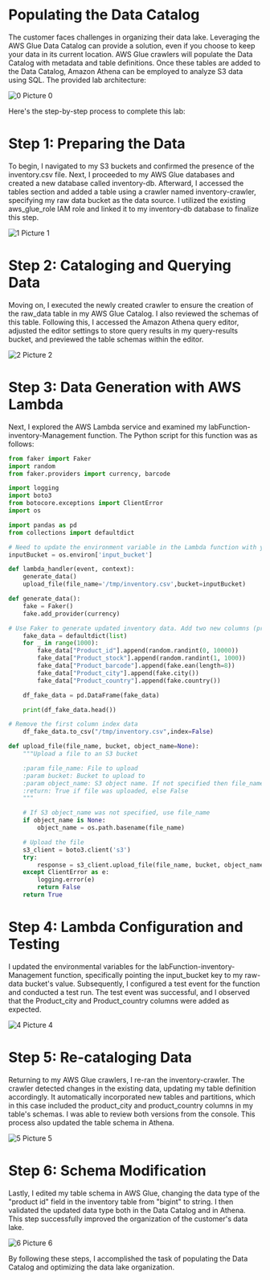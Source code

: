 # Populating the Data Catalog

The customer faces challenges in organizing their data lake. Leveraging the AWS Glue Data Catalog can provide a solution, even if you choose to keep your data in its current location. AWS Glue crawlers will populate the Data Catalog with metadata and table definitions. Once these tables are added to the Data Catalog, Amazon Athena can be employed to analyze S3 data using SQL. The provided lab architecture:

![0  Picture 0](https://github.com/kevin-wynn-cloud/AWS-Projects/assets/144941082/043398a7-e3e2-4ee9-8920-d5d6099b1eca)

Here's the step-by-step process to complete this lab:

# Step 1: Preparing the Data

To begin, I navigated to my S3 buckets and confirmed the presence of the inventory.csv file. Next, I proceeded to my AWS Glue databases and created a new database called inventory-db. Afterward, I accessed the tables section and added a table using a crawler named inventory-crawler, specifying my raw data bucket as the data source. I utilized the existing aws_glue_role IAM role and linked it to my inventory-db database to finalize this step.

![1  Picture 1](https://github.com/kevin-wynn-cloud/AWS-Projects/assets/144941082/a407b254-e6b2-4192-971d-7afb5078e08a)

# Step 2: Cataloging and Querying Data

Moving on, I executed the newly created crawler to ensure the creation of the raw_data table in my AWS Glue Catalog. I also reviewed the schemas of this table. Following this, I accessed the Amazon Athena query editor, adjusted the editor settings to store query results in my query-results bucket, and previewed the table schemas within the editor.

![2  Picture 2](https://github.com/kevin-wynn-cloud/AWS-Projects/assets/144941082/2a199931-a094-41c8-85ab-6447fff7150a)

# Step 3: Data Generation with AWS Lambda

Next, I explored the AWS Lambda service and examined my labFunction-inventory-Management function. The Python script for this function was as follows:

``` python
from faker import Faker
import random
from faker.providers import currency, barcode

import logging
import boto3
from botocore.exceptions import ClientError
import os

import pandas as pd
from collections import defaultdict

# Need to update the environment variable in the Lambda function with your input S3 bucket 
inputBucket = os.environ['input_bucket']

def lambda_handler(event, context):
    generate_data()
    upload_file(file_name='/tmp/inventory.csv',bucket=inputBucket)

def generate_data():
    fake = Faker()
    fake.add_provider(currency)

# Use Faker to generate updated inventory data. Add two new columns (product city and product country)
    fake_data = defaultdict(list)
    for _ in range(1000):
        fake_data["Product_id"].append(random.randint(0, 10000))
        fake_data["Product_stock"].append(random.randint(1, 1000))
        fake_data["Product_barcode"].append(fake.ean(length=8))
        fake_data["Product_city"].append(fake.city())
        fake_data["Product_country"].append(fake.country())

    df_fake_data = pd.DataFrame(fake_data)

    print(df_fake_data.head())

# Remove the first column index data
    df_fake_data.to_csv("/tmp/inventory.csv",index=False)

def upload_file(file_name, bucket, object_name=None):
    """Upload a file to an S3 bucket

    :param file_name: File to upload
    :param bucket: Bucket to upload to
    :param object_name: S3 object name. If not specified then file_name is used
    :return: True if file was uploaded, else False
    """

    # If S3 object_name was not specified, use file_name
    if object_name is None:
        object_name = os.path.basename(file_name)

    # Upload the file
    s3_client = boto3.client('s3')
    try:
        response = s3_client.upload_file(file_name, bucket, object_name)
    except ClientError as e:
        logging.error(e)
        return False
    return True
```

# Step 4: Lambda Configuration and Testing

I updated the environmental variables for the labFunction-inventory-Management function, specifically pointing the input_bucket key to my raw-data bucket's value. Subsequently, I configured a test event for the function and conducted a test run. The test event was successful, and I observed that the Product_city and Product_country columns were added as expected.

![4  Picture 4](https://github.com/kevin-wynn-cloud/AWS-Projects/assets/144941082/587e590a-20d0-48d6-86c3-5aa7c8e5ceb8)

# Step 5: Re-cataloging Data

Returning to my AWS Glue crawlers, I re-ran the inventory-crawler. The crawler detected changes in the existing data, updating my table definition accordingly. It automatically incorporated new tables and partitions, which in this case included the product_city and product_country columns in my table's schemas. I was able to review both versions from the console. This process also updated the table schema in Athena.

![5  Picture 5](https://github.com/kevin-wynn-cloud/AWS-Projects/assets/144941082/7efd87b0-1bcf-44f4-983c-733990cc1abb)

# Step 6: Schema Modification

Lastly, I edited my table schema in AWS Glue, changing the data type of the "product id" field in the inventory table from "bigint" to string. I then validated the updated data type both in the Data Catalog and in Athena. This step successfully improved the organization of the customer's data lake.

![6  Picture 6](https://github.com/kevin-wynn-cloud/AWS-Projects/assets/144941082/579ad5e9-5200-43da-bfca-b11cd81acc3d)

By following these steps, I accomplished the task of populating the Data Catalog and optimizing the data lake organization.
